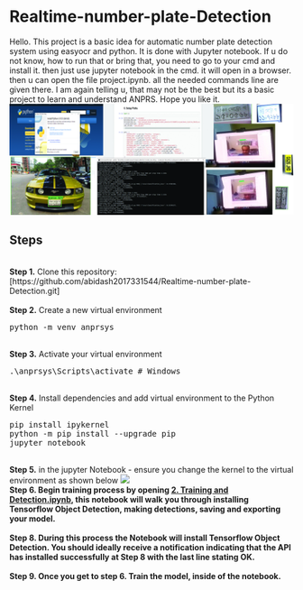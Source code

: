 # Realtime-number-plate-Detection
<p>Hello. This project is a basic idea for automatic number plate detection system using easyocr and python. It is done with Jupyter notebook. If u do not know, how to run that or bring that, you need to go to your cmd and install it. then just use jupyter notebook in the cmd. it will open in a browser. then u can open the file project.ipynb. all the needed commands line are given there. I am again telling u, that may not be the best but its a basic project to learn and understand ANPRS. Hope you like it. 
<img src="https://github.com/abidash2017331544/Realtime-number-plate-Detection/blob/main/Untitled-2.jpg">


## Steps
<br />
<b>Step 1.</b> Clone this repository: [https://github.com/abidash2017331544/Realtime-number-plate-Detection.git]
<br/><br/>
<b>Step 2.</b> Create a new virtual environment 
<pre>
python -m venv anprsys
</pre> 
<br/>
<b>Step 3.</b> Activate your virtual environment
<pre>
.\anprsys\Scripts\activate # Windows 
</pre>
<br/>
<b>Step 4.</b> Install dependencies and add virtual environment to the Python Kernel
<pre>
pip install ipykernel
python -m pip install --upgrade pip
jupyter notebook
</pre>
<br/>
<b>Step 5.</b> in the jupyter Notebook  - ensure you change the kernel to the virtual environment as shown below
<img src="[https://github.com/abidash2017331544/Realtime-number-plate-Detection/blob/main/Screenshot%202022-07-03%20233459.png]"> 
<br/>
<b>Step 6. Begin training process by opening <a href="https://github.com/nicknochnack/TFODCourse/blob/main/2.%20Training%20and%20Detection.ipynb">2. Training and Detection.ipynb</a>, this notebook will walk you through installing Tensorflow Object Detection, making detections, saving and exporting your model. 
<br /><br/>
<b>Step 8.</b> During this process the Notebook will install Tensorflow Object Detection. You should ideally receive a notification indicating that the API has installed successfully at Step 8 with the last line stating OK.
<br /> <br/>
<b>Step 9.</b> Once you get to step 6. Train the model, inside of the notebook.
<br />
